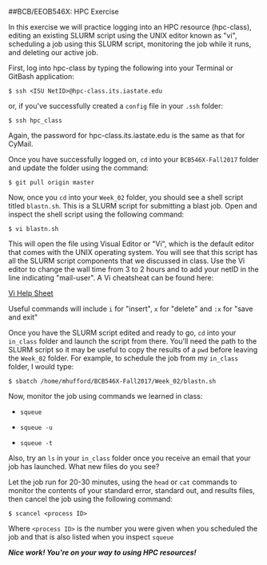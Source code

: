 ##BCB/EEOB546X: HPC Exercise

In this exercise we will practice logging into an HPC resource (hpc-class), editing an existing SLURM script using the UNIX editor known as "vi", scheduling a job using this SLURM script, monitoring the job while it runs, and deleting our active job.

First, log into hpc-class by typing the following into your Terminal or GitBash application:

```
$ ssh <ISU NetID>@hpc-class.its.iastate.edu
```

or, if you've successfully created a `config` file in your `.ssh` folder:

```
$ ssh hpc_class
```

Again, the password for hpc-class.its.iastate.edu is the same as that for CyMail.

Once you have successfully logged on, `cd` into your `BCB546X-Fall2017` folder and update the folder using the command:

```
$ git pull origin master
```

Now, once you `cd` into your `Week_02` folder, you should see a shell script titled `blastn.sh`.  This is a SLURM script for submitting a blast job.  Open and inspect the shell script using the following command:

```
$ vi blastn.sh
```
This will open the file using Visual Editor or "Vi", which is the default editor that comes with the UNIX operating system. You will see that this script has all the SLURM script components that we discussed in class. Use the Vi editor to change the wall time from 3 to 2 hours and to add your netID in the line indicating "mail-user". A Vi cheatsheat can be found here:

[Vi Help Sheet](https://www.smashingmagazine.com/wp-content/uploads/2010/05/VI-Help-Sheet-011.pdf)

Useful commands will include `i` for "insert", `x` for "delete" and `:x` for "save and exit"

Once you have the SLURM script edited and ready to go, `cd` into your `in_class` folder and launch the script from there.  You'll need the path to the SLURM script so it may be useful to copy the results of a `pwd` before leaving the `Week_02` folder.  For example, to schedule the job from my 	`in_class` folder, I would type:

`$ sbatch /home/mhufford/BCB546X-Fall2017/Week_02/blastn.sh`

Now, monitor the job using commands we learned in class:

* `squeue`

* `squeue -u`

* `squeue -t`

Also, try an `ls` in your `in_class` folder once you receive an email that your job has launched.  What new files do you see?

Let the job run for 20-30 minutes, using the `head` or `cat` commands to monitor the contents of your standard error, standard out, and results files, then cancel the job using the following command:

```
$ scancel <process ID>
```
Where `<process ID>` is the number you were given when you scheduled the job and that is also listed when you inspect `squeue`

***Nice work! You're on your way to using HPC resources!***

